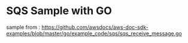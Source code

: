 # SQS Sample with GO

sample from : https://github.com/awsdocs/aws-doc-sdk-examples/blob/master/go/example_code/sqs/sqs_receive_message.go
